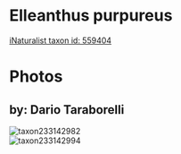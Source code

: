 
Elleanthus purpureus
====================
  
[iNaturalist taxon id: 559404](https://www.inaturalist.org/taxa/559404)
# Photos

## by: Dario Taraborelli
  
![taxon233142982](https://inaturalist-open-data.s3.amazonaws.com/photos/249877051/medium.jpg)  
![taxon233142994](https://inaturalist-open-data.s3.amazonaws.com/photos/249877061/medium.jpg)